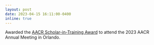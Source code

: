 ```yaml
---
layout: post
date: 2023-04-15 16:11:00-0400
inline: true
---
```


Awarded the [AACR Scholar-in-Training Award](https://www.aacr.org/wp-content/uploads/2022/09/22AM_Awardees_List_forAACRWebsite.pdf) to attend the 2023 AACR Annual Meeting in Orlando.
